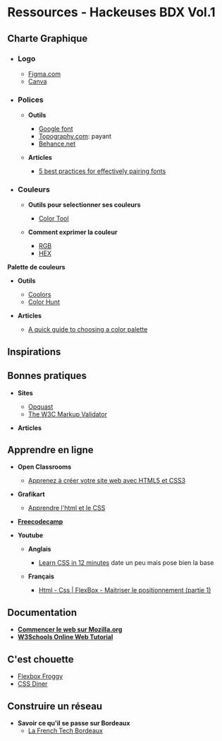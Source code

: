 # Ressources - Hackeuses BDX Vol.1

## Charte Graphique

- ### Logo

  - [Figma.com](https://www.figma.com/)
  - [Canva](https://www.canva.com/)

- ### Polices

   - **Outils**

      - [Google font](https://fonts.google.com/)
      - [Topography.com](https://www.typography.com/): payant
      - [Behance.net](https://www.behance.net/search?content=projects&sort=appreciations&time=week&featured_on_behance=true&search=typography)

   - **Articles**

      - [5 best practices for effectively pairing fonts](https://www.invisionapp.com/inside-design/best-practices-pairing-fonts/)


- ### Couleurs
   - **Outils pour selectionner ses couleurs**
      - [Color Tool](https://www.google.com/search?q=color+tool&oq=color+tool&aqs=chrome..69i57j0l5.2345j0j7&sourceid=chrome&ie=UTF-8)
      

   - **Comment exprimer la couleur**

      - [RGB](https://www.w3schools.com/colors/colors_rgb.asp)
      - [HEX](https://www.w3schools.com/colors/colors_hexadecimal.asp)

**Palette de couleurs**

- **Outils**
  - [Coolors](https://coolors.co/)
  - [Color Hunt](https://colorhunt.co/)

- **Articles**
  - [A quick guide to choosing a color palette](https://www.invisionapp.com/inside-design/quick-guide-color-palette/)


## Inspirations


## Bonnes pratiques
- **Sites**
  - [Opquast](http://checklists.opquast.com/fr/)
  - [The W3C Markup Validator](https://validator.w3.org/#validate_by_upload)
 
- **Articles**


## Apprendre en ligne
- **Open Classrooms**
  - [Apprenez à créer votre site web avec HTML5 et CSS3](https://openclassrooms.com/fr/courses/1603881-apprenez-a-creer-votre-site-web-avec-html5-et-css3)

- **Grafikart**
  - [Apprendre l'html et le CSS](https://www.grafikart.fr/tutoriels/css)

- **[Freecodecamp](https://learn.freecodecamp.org/)**


- **Youtube**
  - **Anglais**
    - [Learn CSS in 12 minutes](https://youtu.be/0afZj1G0BIE) date un peu mais pose bien  la base

  - **Français**
    - [Html - Css | FlexBox - Maitriser le positionnement (partie 1)](https://youtu.be/bDW9EWbHvHk)


## Documentation
- **[Commencer le web sur Mozilla.org](https://developer.mozilla.org/fr/docs/Apprendre/Commencer_avec_le_web)**
- **[W3Schools Online Web Tutorial](https://www.w3schools.com/)**

## C'est chouette
  - [Flexbox Froggy](https://flexboxfroggy.com)
  - [CSS Diner](https://flukeout.github.io/)


## Construire un réseau
- **Savoir ce qu'il se passe sur Bordeaux**
   - [La French Tech Bordeaux](https://www.frenchtechbordeaux.com/https://www.frenchtechbordeaux.com/https://www.frenchtechbordeaux.com/)
